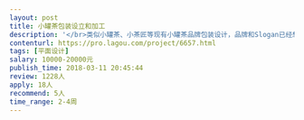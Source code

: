 ```yaml
---                
layout: post       
title: 小罐茶包装设立和加工           
description: '</br>类似小罐茶、小茶匠等现有小罐茶品牌包装设计，品牌和Slogan已经想好，私聊回复。</br>主要用途，商务送礼用。</br>另外，还需设计类似月饼券的茶叶券。</br>'     
contenturl: https://pro.lagou.com/project/6657.html      
tags: [平面设计]            
salary: 10000-20000元          
publish_time: 2018-03-11 20:45:44         
review: 1228人                   
apply: 18人                   
recommend: 5人                   
time_range: 2-4周              
---                 
```

